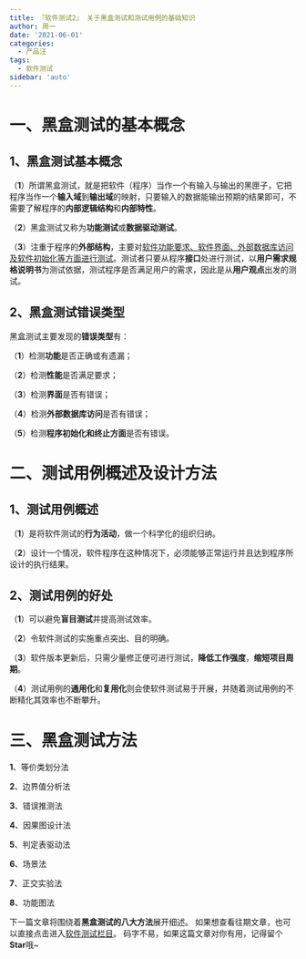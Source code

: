 ```yaml
---
title: 『软件测试2』 关于黑盒测试和测试用例的基础知识
author: 周一
date: '2021-06-01'
categories:
  - 产品汪
tags:
  - 软件测试
sidebar: 'auto'
---
```


# 一、黑盒测试的基本概念

## 1、黑盒测试基本概念

（**1**）所谓黑盒测试，就是把软件（程序）当作一个有输入与输出的黑匣子，它把程序当作一个**输入域**到**输出域**的映射，只要输入的数据能输出预期的结果即可，不需要了解程序的**内部逻辑结构**和**内部特性**。

（**2**）黑盒测试又称为**功能测试**或**数据驱动测试**。

（**3**）注重于程序的**外部结构**，主要对<u>软件功能要求、软件界面、外部数据库访问及软件初始化等方面进行测试</u>。测试者只要从程序**接口**处进行测试，以**用户需求规格说明书**为测试依据，测试程序是否满足用户的需求，因此是从**用户观点**出发的测试。

## 2、黑盒测试错误类型

黑盒测试主要发现的**错误类型**有：

（**1**）检测**功能**是否正确或有遗漏；

（**2**）检测**性能**是否满足要求；

（**3**）检测**界面**是否有错误；

（**4**）检测**外部数据库访问**是否有错误；

（**5**）检测**程序初始化和终止方面**是否有错误。

# 二、测试用例概述及设计方法

## 1、测试用例概述

（**1**）是将软件测试的**行为活动**，做一个科学化的组织归纳。

（**2**）设计一个情况，软件程序在这种情况下，必须能够正常运行并且达到程序所设计的执行结果。

## 2、测试用例的好处

（**1**）可以避免**盲目测试**并提高测试效率。

（**2**）令软件测试的实施重点突出、目的明确。

（**3**）软件版本更新后，只需少量修正便可进行测试，**降低工作强度**，**缩短项目周期**。

（**4**）测试用例的**通用化**和**复用化**则会使软件测试易于开展，并随着测试用例的不断精化其效率也不断攀升。

# 三、黑盒测试方法

**1**、等价类划分法

**2**、边界值分析法

**3**、错误推测法

**4**、因果图设计法

**5**、判定表驱动法

**6**、场景法

**7**、正交实验法

**8**、功能图法

下一篇文章将围绕着**黑盒测试的八大方法**展开细述。
如果想查看往期文章，也可以直接点击进入[软件测试栏目](https://blog.csdn.net/weixin_44803753/category_10923158.html?spm=1001.2014.3001.5482)。
码字不易，如果这篇文章对你有用，记得留个**Star**哦~
